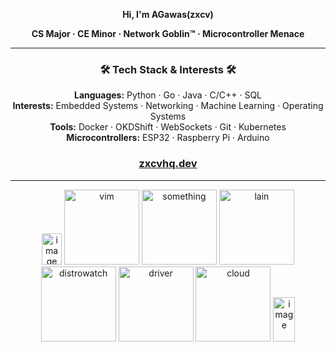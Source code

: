 <p align="center"><strong>Hi, I'm AGawas(zxcv)</strong></p>
<p align="center"><strong>CS Major · CE Minor · Network Goblin™ · Microcontroller Menace</strong></p>

---

<h3 align="center">🛠️ Tech Stack & Interests 🛠️</h3>

<p align="center">
  <strong>Languages:</strong> Python · Go · Java · C/C++ · SQL<br>
  <strong>Interests:</strong> Embedded Systems · Networking · Machine Learning · Operating Systems <br>
  <strong>Tools:</strong> Docker · OKDShift · WebSockets · Git · Kubernetes<br>
  <strong>Microcontrollers:</strong> ESP32 · Raspberry Pi · Arduino
</p>
<h3 align="center">
  <a href="https://zxcvhq.dev/">zxcvhq.dev</a>
</h3>

---
<div align="center">
<img width="32" height="50" alt="image" src="https://github.com/user-attachments/assets/f71cfac9-c864-45eb-a412-735edc702bc8" />
<a href="https://neovim.io/"><img src="https://github.com/user-attachments/assets/08f1f930-ec86-4847-97b7-49b52037d837" alt="vim" width="120" /></a>
<a href="https://wiki.osdev.org/Expanded_Main_Page"><img src="https://github.com/user-attachments/assets/a3eafd3c-ab4f-4fbf-b4a4-68d44a2ba27c" alt="something" width="120" /></a>
<a href="https://en.wikipedia.org/wiki/Serial_Experiments_Lain"><img src="https://github.com/user-attachments/assets/f1321582-5ab1-4e95-800c-a0734d65b286" alt="lain" width="120" /></a>
<a href="https://distrowatch.com/table.php?distribution=dietpi"><img src="https://github.com/user-attachments/assets/6c9be2ec-ce0f-4b3e-a278-0df690ff704a" alt="distrowatch" width="120" /></a>
<a href="https://www.intel.com/content/www/us/en/download-center/home.html"><img src="https://github.com/user-attachments/assets/c979a0d3-88c8-4a83-a098-3e9d0e9a2362" alt="driver" width="120" /></a>
<a href="https://filen.io/"><img src="https://github.com/user-attachments/assets/496dfd80-eb53-446a-8302-1621d4bf8b4c" alt="cloud" width="120" /></a>
<img width="35" height="71" alt="image" src="https://github.com/user-attachments/assets/ceaf14b3-b454-48b7-9875-567371e45e01" />
</div>


